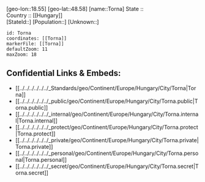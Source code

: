 ﻿---
location: [48.58,18.55] 
mapzoom: [7,12] 
mapmarker: city 
type: City
tags:
- geo/City


SpocWebEntityId: 34912
isDeleted: false
confidential: public

---
[geo-lon::18.55] 
[geo-lat::48.58] 
[name::Torna] 
State ::  
Country :: [[Hungary]]  
[StateId::] 
[Population::] 
[Unknown::] 


```leaflet
id: Torna
coordinates: [[Torna]] 
markerFile: [[Torna]] 
defaultZoom: 11 
maxZoom: 18
```


## Confidential Links & Embeds: 
- [[../../../../../../_Standards/geo/Continent/Europe/Hungary/City/Torna|Torna]] 
- [[../../../../../../_public/geo/Continent/Europe/Hungary/City/Torna.public|Torna.public]] 
- [[../../../../../../_internal/geo/Continent/Europe/Hungary/City/Torna.internal|Torna.internal]] 
- [[../../../../../../_protect/geo/Continent/Europe/Hungary/City/Torna.protect|Torna.protect]] 
- [[../../../../../../_private/geo/Continent/Europe/Hungary/City/Torna.private|Torna.private]] 
- [[../../../../../../_personal/geo/Continent/Europe/Hungary/City/Torna.personal|Torna.personal]] 
- [[../../../../../../_secret/geo/Continent/Europe/Hungary/City/Torna.secret|Torna.secret]] 
